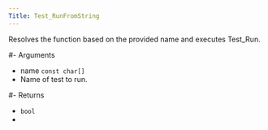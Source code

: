 ```yaml
---
Title: Test_RunFromString
---
```


Resolves the function based on the provided name and executes Test_Run.

#- Arguments
- name `const char[]`
- Name of test to run.

#- Returns
- `bool`
- 
